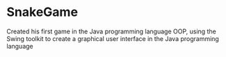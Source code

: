 # SnakeGame
Created his first game in the Java programming language OOP, using the Swing toolkit to create a graphical user interface in the Java programming language
